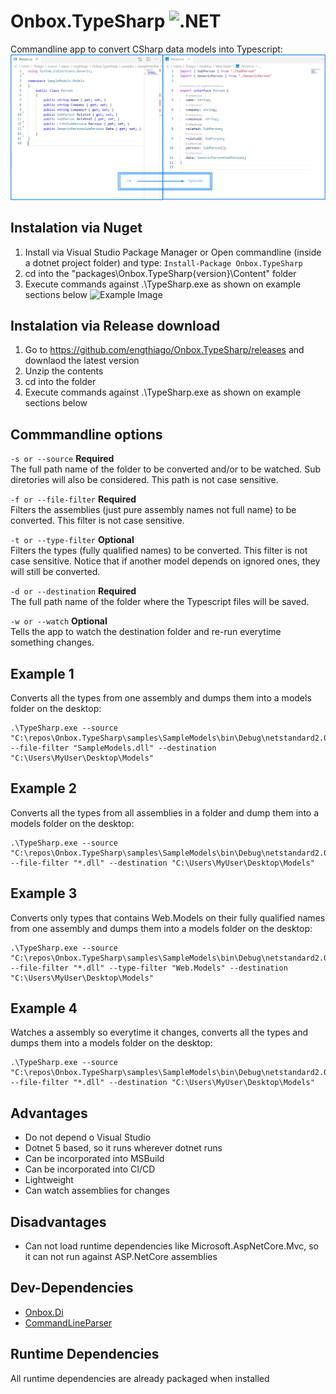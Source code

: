 # Onbox.TypeSharp ![.NET](https://github.com/engthiago/Onbox.TypeSharp/workflows/.NET/badge.svg?branch=master)
Commandline app to convert CSharp data models into Typescript:
![Example Image](src/Onbox.TypeSharp/Example.png)

## Instalation via Nuget
1. Install via Visual Studio Package Manager or Open commandline (inside a dotnet project folder) and type:
```Install-Package Onbox.TypeSharp```
2. cd into the "packages\Onbox.TypeSharp\{version}\Content" folder
3. Execute commands against .\TypeSharp.exe as shown on example sections below
![Example Image](src/Onbox.TypeSharp/location.png)

## Instalation via Release download
1. Go to https://github.com/engthiago/Onbox.TypeSharp/releases and downlaod the latest version
2. Unzip the contents
3. cd into the folder 
4. Execute commands against .\TypeSharp.exe as shown on example sections below

## Commmandline options
``` -s or --source ``` **Required** <br/>
The full path name of the folder to be converted and/or to be watched. Sub diretories will also be considered. This path is not case sensitive.

``` -f or --file-filter ``` **Required** <br/>
Filters the assemblies (just pure assembly names not full name) to be converted. This filter is not case sensitive.

``` -t or --type-filter ``` **Optional** <br/>
Filters the types (fully qualified names) to be converted. This filter is not case sensitive. Notice that if another model depends on ignored ones, they will still be converted.

``` -d or --destination ``` **Required** <br/>
The full path name of the folder where the Typescript files will be saved.

``` -w or --watch ``` **Optional** <br/>
Tells the app to watch the destination folder and re-run everytime something changes.

## Example 1
Converts all the types from one assembly and dumps them into a models folder on the desktop:
```
.\TypeSharp.exe --source "C:\repos\Onbox.TypeSharp\samples\SampleModels\bin\Debug\netstandard2.0" --file-filter "SampleModels.dll" --destination "C:\Users\MyUser\Desktop\Models"
```

## Example 2
Converts all the types from all assemblies in a folder and dump them into a models folder on the desktop:
```
.\TypeSharp.exe --source "C:\repos\Onbox.TypeSharp\samples\SampleModels\bin\Debug\netstandard2.0" --file-filter "*.dll" --destination "C:\Users\MyUser\Desktop\Models"
```

## Example 3
Converts only types that contains Web.Models on their fully qualified names from one assembly and dumps them into a models folder on the desktop:
```
.\TypeSharp.exe --source "C:\repos\Onbox.TypeSharp\samples\SampleModels\bin\Debug\netstandard2.0" --file-filter "*.dll" --type-filter "Web.Models" --destination "C:\Users\MyUser\Desktop\Models"
```

## Example 4
Watches a assembly so everytime it changes, converts all the types and dumps them into a models folder on the desktop:
```
.\TypeSharp.exe --source "C:\repos\Onbox.TypeSharp\samples\SampleModels\bin\Debug\netstandard2.0" --file-filter "*.dll" --destination "C:\Users\MyUser\Desktop\Models"
```

## Advantages
* Do not depend o Visual Studio
* Dotnet 5 based, so it runs wherever dotnet runs
* Can be incorporated into MSBuild
* Can be incorporated into CI/CD
* Lightweight
* Can watch assemblies for changes

## Disadvantages
* Can not load runtime dependencies like Microsoft.AspNetCore.Mvc, so it can not run against ASP.NetCore assemblies

## Dev-Dependencies
* [Onbox.Di](https://www.nuget.org/packages/Onbox.Di)
* [CommandLineParser](https://www.nuget.org/packages/CommandLineParser)

## Runtime Dependencies
All runtime dependencies are already packaged when installed
